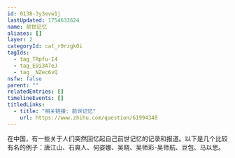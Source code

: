 ```yaml
---
id: 0138-3y3evw1j
lastUpdated: 1754633624
name: 前世记忆
aliases: []
layer: 2
categoryId: cat_r0rzgkOi
tagIds:
  - tag_TRpfu-I4
  - tag_E9i3A7eJ
  - tag__NZec6vQ
nsfw: false
parent: ""
relatedEntries: []
timelineEvents: []
titledLinks:
  - title: "相关链接: 前世记忆"
    url: https://www.zhihu.com/question/61994348
---
```


在中国，有一些关于人们突然回忆起自己前世记忆的记录和报道。以下是几个比较有名的例子：唐江山、石爽人、何姿娜、吴晓、吴师彩-吴师航、豆包、马以思。